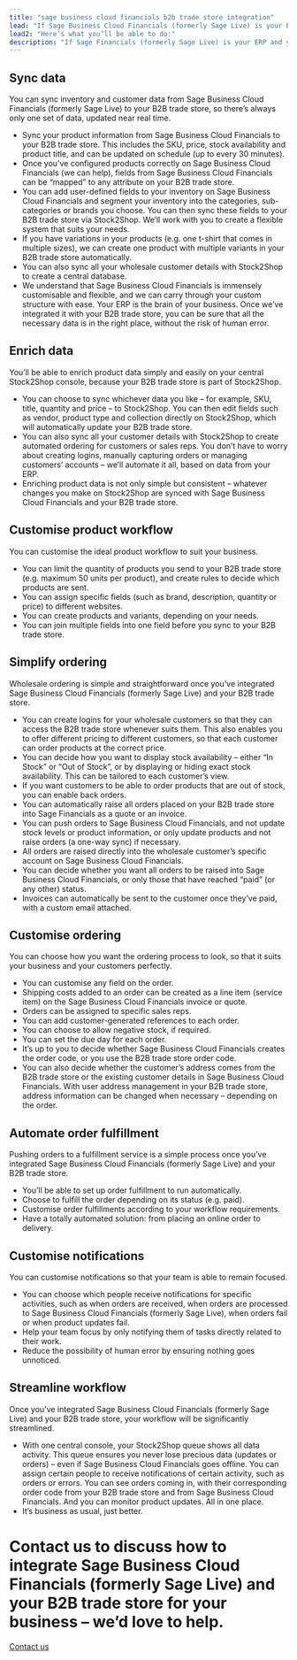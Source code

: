 ```yaml
---
title: "sage business cloud financials b2b trade store integration"
lead: "If Sage Business Cloud Financials (formerly Sage Live) is your ERP and you’re running a Stock2Shop B2B trade store, we can integrate them with each other with ease. A Sage Business Cloud Financials B2B trade store integration will streamline your daily business and workflows significantly."
lead2: "Here’s what you’ll be able to do:"
description: "If Sage Financials (formerly Sage Live) is your ERP and you’re running a Stock2Shop B2B trade store, we can integrate them with each other with ease. A Sage Financials B2B trade store integration will streamline your daily business and workflows significantly."
---
```


Sync data
---------

You can sync inventory and customer data from Sage Business Cloud Financials (formerly Sage Live) to your B2B trade store, so there’s always only one set of data, updated near real time.

*   Sync your product information from Sage Business Cloud Financials to your B2B trade store. This includes the SKU, price, stock availability and product title, and can be updated on schedule (up to every 30 minutes).
*   Once you’ve configured products correctly on Sage Business Cloud Financials (we can help), fields from Sage Business Cloud Financials can be “mapped” to any attribute on your B2B trade store.
*   You can add user-defined fields to your inventory on Sage Business Cloud Financials and segment your inventory into the categories, sub-categories or brands you choose. You can then sync these fields to your B2B trade store via Stock2Shop. We’ll work with you to create a flexible system that suits your needs.
*   If you have variations in your products (e.g. one t-shirt that comes in multiple sizes), we can create one product with multiple variants in your B2B trade store automatically.
*   You can also sync all your wholesale customer details with Stock2Shop to create a central database.
*   We understand that Sage Business Cloud Financials is immensely customisable and flexible, and we can carry through your custom structure with ease. Your ERP is the brain of your business. Once we’ve integrated it with your B2B trade store, you can be sure that all the necessary data is in the right place, without the risk of human error.

Enrich data
-----------

You’ll be able to enrich product data simply and easily on your central Stock2Shop console, because your B2B trade store is part of Stock2Shop.

*   You can choose to sync whichever data you like – for example, SKU, title, quantity and price – to Stock2Shop. You can then edit fields such as vendor, product type and collection directly on Stock2Shop, which will automatically update your B2B trade store.
*   You can also sync all your customer details with Stock2Shop to create automated ordering for customers or sales reps. You don’t have to worry about creating logins, manually capturing orders or managing customers’ accounts – we’ll automate it all, based on data from your ERP.
*   Enriching product data is not only simple but consistent – whatever changes you make on Stock2Shop are synced with Sage Business Cloud Financials and your B2B trade store.

Customise product workflow
--------------------------

You can customise the ideal product workflow to suit your business.

*   You can limit the quantity of products you send to your B2B trade store (e.g. maximum 50 units per product), and create rules to decide which products are sent.
*   You can assign specific fields (such as brand, description, quantity or price) to different websites.
*   You can create products and variants, depending on your needs.
*   You can join multiple fields into one field before you sync to your B2B trade store.

Simplify ordering
-----------------

Wholesale ordering is simple and straightforward once you’ve integrated Sage Business Cloud Financials (formerly Sage Live) and your B2B trade store.

*   You can create logins for your wholesale customers so that they can access the B2B trade store whenever suits them. This also enables you to offer different pricing to different customers, so that each customer can order products at the correct price.
*   You can decide how you want to display stock availability – either “In Stock” or “Out of Stock”, or by displaying or hiding exact stock availability. This can be tailored to each customer’s view.
*   If you want customers to be able to order products that are out of stock, you can enable back orders.
*   You can automatically raise all orders placed on your B2B trade store into Sage Financials as a quote or an invoice.
*   You can push orders to Sage Business Cloud Financials, and not update stock levels or product information, or only update products and not raise orders (a one-way sync) if necessary.
*   All orders are raised directly into the wholesale customer’s specific account on Sage Business Cloud Financials.
*   You can decide whether you want all orders to be raised into Sage Business Cloud Financials, or only those that have reached “paid” (or any other) status.
*   Invoices can automatically be sent to the customer once they’ve paid, with a custom email attached.

Customise ordering
------------------

You can choose how you want the ordering process to look, so that it suits your business and your customers perfectly.

*   You can customise any field on the order.
*   Shipping costs added to an order can be created as a line item (service item) on the Sage Business Cloud Financials invoice or quote.
*   Orders can be assigned to specific sales reps.
*   You can add customer-generated references to each order.
*   You can choose to allow negative stock, if required.
*   You can set the due day for each order.
*   It’s up to you to decide whether Sage Business Cloud Financials creates the order code, or you use the B2B trade store order code.
*   You can also decide whether the customer’s address comes from the B2B trade store or the existing customer details in Sage Business Cloud Financials. With user address management in your B2B trade store, address information can be changed when necessary – depending on the order.

Automate order fulfillment
--------------------------

Pushing orders to a fulfillment service is a simple process once you’ve integrated Sage Business Cloud Financials (formerly Sage Live) and your B2B trade store.

*   You’ll be able to set up order fulfillment to run automatically.
*   Choose to fulfill the order depending on its status (e.g. paid).
*   Customise order fulfillments according to your workflow requirements.
*   Have a totally automated solution: from placing an online order to delivery.

Customise notifications
-----------------------

You can customise notifications so that your team is able to remain focused.

*   You can choose which people receive notifications for specific activities, such as when orders are received, when orders are processed to Sage Business Cloud Financials (formerly Sage Live), when orders fail or when product updates fail.
*   Help your team focus by only notifying them of tasks directly related to their work.
*   Reduce the possibility of human error by ensuring nothing goes unnoticed.

Streamline workflow
-------------------

Once you’ve integrated Sage Business Cloud Financials (formerly Sage Live) and your B2B trade store, your workflow will be significantly streamlined.

*   With one central console, your Stock2Shop queue shows all data activity. This queue ensures you never lose precious data (updates or orders) – even if Sage Business Cloud Financials goes offline. You can assign certain people to receive notifications of certain activity, such as orders or errors. You can see orders coming in, with their corresponding order code from your B2B trade store and from Sage Business Cloud Financials. And you can monitor product updates. All in one place.
*   It’s business as usual, just better.

Contact us to discuss how to integrate Sage Business Cloud Financials (formerly Sage Live) and your B2B trade store for your business – we’d love to help.
==========================================================================================================================================================

[Contact us](/contact-us "Contact Stock2Shop")
